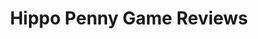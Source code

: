 ---
title: Hippo Penny Game Reviews
layout: scoredetail
permalink: /meta-score/west-of-loathing
header:
  teaser: /assets/images/west-of-loathing.jpg
  video:
    id: MG1QcGO_nTc
    provider: youtube
---